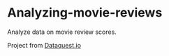 # Analyzing-movie-reviews
Analyze data on movie review scores. 

Project from [Dataquest.io](https://www.dataquest.io)
